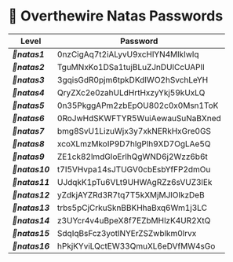 # 🔐 Overthewire Natas Passwords

| Level       | Password                          |
|-------------|---------------------------------|
| ***🔹natas1***  | 0nzCigAq7t2iALyvU9xcHlYN4MlkIwlq |
| ***🔹natas2***  | TguMNxKo1DSa1tujBLuZJnDUlCcUAPlI |
| ***🔹natas3***  | 3gqisGdR0pjm6tpkDKdIWO2hSvchLeYH |
| ***🔹natas4***  | QryZXc2e0zahULdHrtHxzyYkj59kUxLQ |
| ***🔹natas5***  | 0n35PkggAPm2zbEpOU802c0x0Msn1ToK |
| ***🔹natas6***  | 0RoJwHdSKWFTYR5WuiAewauSuNaBXned |
| ***🔹natas7***  | bmg8SvU1LizuWjx3y7xkNERkHxGre0GS |
| ***🔹natas8***  | xcoXLmzMkoIP9D7hlgPlh9XD7OgLAe5Q |
| ***🔹natas9***  | ZE1ck82lmdGIoErlhQgWND6j2Wzz6b6t |
| ***🔹natas10*** | t7I5VHvpa14sJTUGV0cbEsbYfFP2dmOu |
| ***🔹natas11*** | UJdqkK1pTu6VLt9UHWAgRZz6sVUZ3lEk |
| ***🔹natas12*** | yZdkjAYZRd3R7tq7T5kXMjMJlOIkzDeB |
| ***🔹natas13*** | trbs5pCjCrkuSknBBKHhaBxq6Wm1j3LC |
| ***🔹natas14*** | z3UYcr4v4uBpeX8f7EZbMHlzK4UR2XtQ |
| ***🔹natas15*** | SdqIqBsFcz3yotlNYErZSZwblkm0lrvx |
| ***🔹natas16*** | hPkjKYviLQctEW33QmuXL6eDVfMW4sGo|
